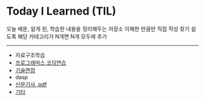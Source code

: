 # Today I Learned (TIL)

오늘 배운, 알게 된, 학습한 내용을 정리해두는 저장소
이해한 만큼만 직접 작성
찾기 쉽도록 해당 카테고리가 N개면 N개 모두에 추가

---

- <a herf="https://github.com/heejung-choi/TIL/tree/master/%EC%9E%90%EB%A3%8C%EA%B5%AC%EC%A1%B0">자료구조학습</a>
- <a href="https://github.com/heejung-choi/TIL/tree/master/%ED%94%84%EB%A1%9C%EA%B7%B8%EB%9E%98%EB%A8%B8%EC%8A%A4%20%EC%BD%94%EB%94%A9%EC%97%B0%EC%8A%B5">프로그래머스 코딩연습</a>
- <a href="https://github.com/heejung-choi/TIL/tree/master/%EA%B8%B0%EC%88%A0%EB%A9%B4%EC%A0%91">기술면접</a>
- <a herf="https://github.com/heejung-choi/TIL/tree/master/dasp">dasp</a>
- <a href="https://github.com/heejung-choi/TIL/tree/master/%EC%8B%A0%EB%AC%B8%EA%B8%B0%EC%82%AC%2C%20pdf">신문기사, pdf</a>
- <a href="https://github.com/heejung-choi/TIL/tree/master/%EA%B8%B0%ED%83%80">기타 </a>

